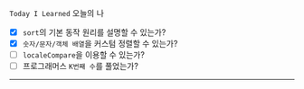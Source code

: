 `Today I Learned` 오늘의 나

- [x] `sort`의 기본 동작 원리를 설명할 수 있는가?  
- [x] `숫자/문자/객체 배열`을 커스텀 정렬할 수 있는가?
- [ ] `localeCompare`을 이용할 수 있는가?
- [ ] 프로그래머스 `K번째 수`를 풀었는가? 
---
